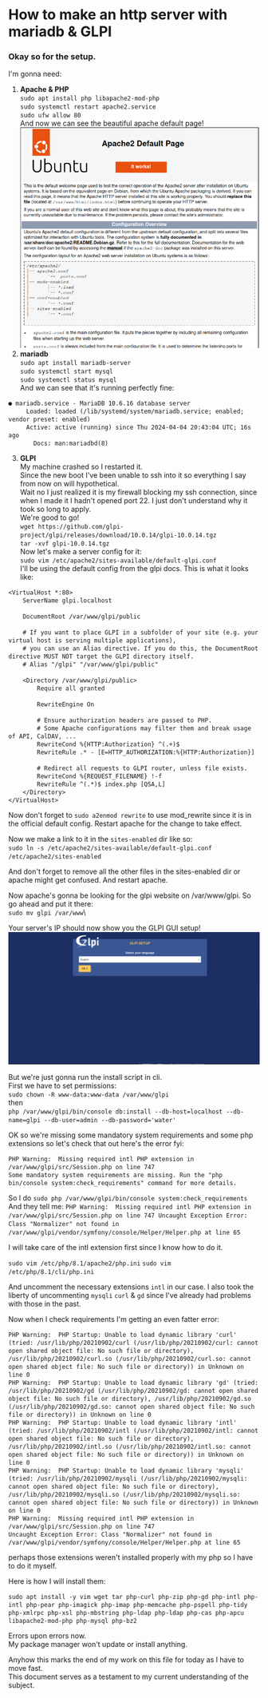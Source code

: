 # How to make an http server with mariadb & GLPI

### Okay so for the setup.

I'm gonna need:

1. **Apache & PHP**\
`sudo apt install php libapache2-mod-php`\
`sudo systemctl restart apache2.service`\
`sudo ufw allow 80`\
And now we can see the beautiful apache default page!\
![alt text](/assets/apache_greeting.png "Title")
2. **mariadb**\
`sudo apt install mariadb-server`\
`sudo systemctl start mysql`\
`sudo systemctl status mysql`\
And we can see that it's running perfectly fine:
```
● mariadb.service - MariaDB 10.6.16 database server
     Loaded: loaded (/lib/systemd/system/mariadb.service; enabled; vendor preset: enabled)
     Active: active (running) since Thu 2024-04-04 20:43:04 UTC; 16s ago
       Docs: man:mariadbd(8)
```
3. **GLPI**\
My machine crashed so I restarted it.\
Since the new boot I've been unable to ssh into it so everything I say from now on will hypothetical.\
Wait no I just realized it is my firewall blocking my ssh connection, since when I made it I hadn't opened port 22.
I just don't understand why it took so long to apply.\
We're good to go!\
`wget https://github.com/glpi-project/glpi/releases/download/10.0.14/glpi-10.0.14.tgz`\
`tar -xvf glpi-10.0.14.tgz`\
Now let's make a server config for it:\
`sudo vim /etc/apache2/sites-available/default-glpi.conf`\
I'll be using the default config from the glpi docs. This is what it looks like:
```
<VirtualHost *:80>
    ServerName glpi.localhost

    DocumentRoot /var/www/glpi/public

    # If you want to place GLPI in a subfolder of your site (e.g. your virtual host is serving multiple applications),
    # you can use an Alias directive. If you do this, the DocumentRoot directive MUST NOT target the GLPI directory itself.
    # Alias "/glpi" "/var/www/glpi/public"

    <Directory /var/www/glpi/public>
        Require all granted

        RewriteEngine On

        # Ensure authorization headers are passed to PHP.
        # Some Apache configurations may filter them and break usage of API, CalDAV, ...
        RewriteCond %{HTTP:Authorization} ^(.+)$
        RewriteRule .* - [E=HTTP_AUTHORIZATION:%{HTTP:Authorization}]

        # Redirect all requests to GLPI router, unless file exists.
        RewriteCond %{REQUEST_FILENAME} !-f
        RewriteRule ^(.*)$ index.php [QSA,L]
    </Directory>
</VirtualHost>
```

Now don't forget to `sudo a2enmod rewrite` to use mod_rewrite since it is in the official default config. Restart apache for the change to take effect.

Now we make a link to it in the `sites-enabled` dir like so:\
`sudo ln -s /etc/apache2/sites-available/default-glpi.conf /etc/apache2/sites-enabled`

And don't forget to remove all the other files in the sites-enabled dir or apache might get confused. And restart apache.

Now apache's gonna be looking for the glpi website on /var/www/glpi. So go ahead and put it there:\
`sudo mv glpi /var/www`\

Your server's IP should now show you the GLPI GUI setup!\
![alt text](/assets/glpi_setup_greeting.png "Title")

But we're just gonna run the install script in cli.\
First we have to set permissions:\
`sudo chown -R www-data:www-data /var/www/glpi`\
then\
`php /var/www/glpi/bin/console db:install --db-host=localhost --db-name=glpi --db-user=admin --db-password='water'`

OK so we're missing some mandatory system requirements and some php extensions so let's check that out here's the error fyi:
```
PHP Warning:  Missing required intl PHP extension in /var/www/glpi/src/Session.php on line 747
Some mandatory system requirements are missing. Run the "php bin/console system:check_requirements" command for more details.
```

So I do `sudo php /var/www/glpi/bin/console system:check_requirements`\
And they tell me:
`PHP Warning:  Missing required intl PHP extension in /var/www/glpi/src/Session.php on line 747
Uncaught Exception Error: Class "Normalizer" not found in /var/www/glpi/vendor/symfony/console/Helper/Helper.php at line 65`

I will take care of the intl extension first since I know how to do it.

`sudo vim /etc/php/8.1/apache2/php.ini`
`sudo vim /etc/php/8.1/cli/php.ini`

And uncomment the necessary extensions `intl` in our case. I also took the liberty of uncommenting `mysqli` `curl` & `gd` since I've already had problems with those in the past.

Now when I check requirements I'm getting an even fatter error:
```
PHP Warning:  PHP Startup: Unable to load dynamic library 'curl' (tried: /usr/lib/php/20210902/curl (/usr/lib/php/20210902/curl: cannot open shared object file: No such file or directory), /usr/lib/php/20210902/curl.so (/usr/lib/php/20210902/curl.so: cannot open shared object file: No such file or directory)) in Unknown on line 0
PHP Warning:  PHP Startup: Unable to load dynamic library 'gd' (tried: /usr/lib/php/20210902/gd (/usr/lib/php/20210902/gd: cannot open shared object file: No such file or directory), /usr/lib/php/20210902/gd.so (/usr/lib/php/20210902/gd.so: cannot open shared object file: No such file or directory)) in Unknown on line 0
PHP Warning:  PHP Startup: Unable to load dynamic library 'intl' (tried: /usr/lib/php/20210902/intl (/usr/lib/php/20210902/intl: cannot open shared object file: No such file or directory), /usr/lib/php/20210902/intl.so (/usr/lib/php/20210902/intl.so: cannot open shared object file: No such file or directory)) in Unknown on line 0
PHP Warning:  PHP Startup: Unable to load dynamic library 'mysqli' (tried: /usr/lib/php/20210902/mysqli (/usr/lib/php/20210902/mysqli: cannot open shared object file: No such file or directory), /usr/lib/php/20210902/mysqli.so (/usr/lib/php/20210902/mysqli.so: cannot open shared object file: No such file or directory)) in Unknown on line 0
PHP Warning:  Missing required intl PHP extension in /var/www/glpi/src/Session.php on line 747
Uncaught Exception Error: Class "Normalizer" not found in /var/www/glpi/vendor/symfony/console/Helper/Helper.php at line 65
```

perhaps those extensions weren't installed properly with my php so I have to do it myself.

Here is how I will install them:
```
sudo apt install -y vim wget tar php-curl php-zip php-gd php-intl php-intl php-pear php-imagick php-imap php-memcache php-pspell php-tidy php-xmlrpc php-xsl php-mbstring php-ldap php-ldap php-cas php-apcu libapache2-mod-php php-mysql php-bz2
```

Errors upon errors now.\
My package manager won't update or install anything.

Anyhow this marks the end of my work on this file for today as I have to move fast.\
This document serves as a testament to my current understanding of the subject.